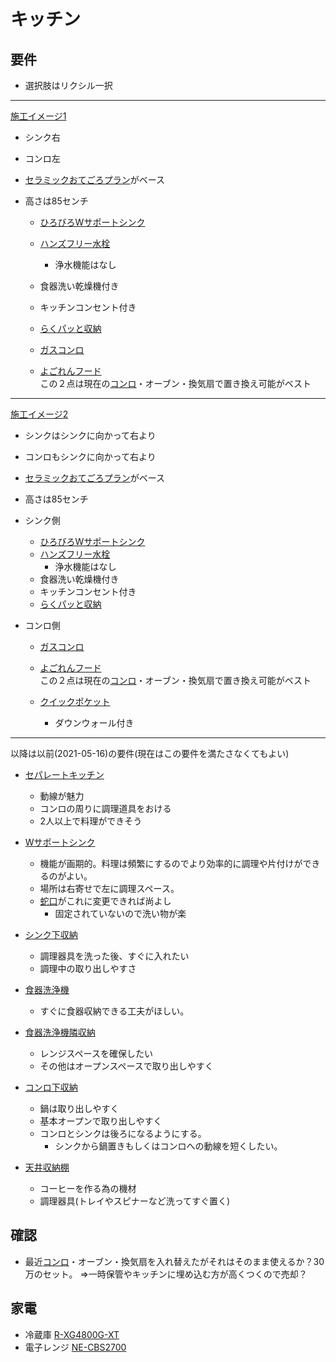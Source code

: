# キッチン

## 要件

* 選択肢はリクシル一択

---
[施工イメージ1](https://www.lixil.co.jp/lineup/kitchen/richelle/case/plan15.htm)
  * シンク右
  * コンロ左

* [セラミックおてごろプラン](https://www.lixil.co.jp/lineup/kitchen/richelle/price/price02.htm)がベース
* 高さは85センチ
  * [ひろびろWサポートシンク](https://www.lixil.co.jp/lineup/kitchen/richelle/parts/parts04.htm)
  * [ハンズフリー水栓](https://www.lixil.co.jp/lineup/kitchen/richelle/parts/parts05.htm)
    * 浄水機能はなし
  * 食器洗い乾燥機付き
  * キッチンコンセント付き

  * [らくパッと収納](https://www.lixil.co.jp/lineup/kitchen/richelle/parts/parts09.htm)
  * [ガスコンロ](https://www.lixil.co.jp/lineup/kitchen/richelle/parts/parts07.htm)
  * [よごれんフード](https://www.lixil.co.jp/lineup/kitchen/richelle/parts/parts08.htm)  
  この２点は現在の[コンロ](https://www.noritz.co.jp/product/kitchen01/builtin/fami.html)・オーブン・換気扇で置き換え可能がベスト


---

[施工イメージ2](https://www.lixil.co.jp/lineup/kitchen/richelle/case/plan04.htm)
  * シンクはシンクに向かって右より
  * コンロもシンクに向かって右より

* [セラミックおてごろプラン](https://www.lixil.co.jp/lineup/kitchen/richelle/price/price02.htm)がベース
* 高さは85センチ

* シンク側
  * [ひろびろWサポートシンク](https://www.lixil.co.jp/lineup/kitchen/richelle/parts/parts04.htm)
  * [ハンズフリー水栓](https://www.lixil.co.jp/lineup/kitchen/richelle/parts/parts05.htm)
    * 浄水機能はなし
  * 食器洗い乾燥機付き
  * キッチンコンセント付き
  * [らくパッと収納](https://www.lixil.co.jp/lineup/kitchen/richelle/parts/parts09.htm)

* コンロ側
  * [ガスコンロ](https://www.lixil.co.jp/lineup/kitchen/richelle/parts/parts07.htm)
  * [よごれんフード](https://www.lixil.co.jp/lineup/kitchen/richelle/parts/parts08.htm)  
  この２点は現在の[コンロ](https://www.noritz.co.jp/product/kitchen01/builtin/fami.html)・オーブン・換気扇で置き換え可能がベスト

  * [クイックポケット](https://www.lixil.co.jp/lineup/kitchen/richelle/parts/parts10.htm)
    * ダウンウォール付き

---
以降は以前(2021-05-16)の要件(現在はこの要件を満たさなくてもよい)

* [セパレートキッチン](https://pin.it/v8UNlRa)
  * 動線が魅力
  * コンロの周りに調理道具をおける
  * 2人以上で料理ができそう

* [Wサポートシンク](https://www.lixil.co.jp/lineup/kitchen/alesta/parts/parts04.htm)
  * 機能が画期的。料理は頻繁にするのでより効率的に調理や片付けができるのがよい。
  * 場所は右寄せで左に調理スペース。
  * [蛇口](https://pin.it/1eeNvLt)がこれに変更できれば尚よし
    * 固定されていないので洗い物が楽 

* [シンク下収納](https://pin.it/1oUR9BV)
  * 調理器具を洗った後、すぐに入れたい
  * 調理中の取り出しやすさ 

* [食器洗浄機](https://kries.jp/uchiblog/dishwasher-care)
  * すぐに食器収納できる工夫がほしい。

* [食器洗浄機隣収納](https://pin.it/3ThPE0n)
  * レンジスペースを確保したい
  * その他はオープンスペースで取り出しやすく

* [コンロ下収納](https://pin.it/6mTZmHt)
  * 鍋は取り出しやすく
  * 基本オープンで取り出しやすく
  * コンロとシンクは後ろになるようにする。
    * シンクから鍋置きもしくはコンロへの動線を短くしたい。

* [天井収納棚](https://pin.it/3bLFxiJ)
  * コーヒーを作る為の機材
  * 調理器具(トレイやスピナーなど洗ってすぐ置く)

## 確認
  * 最近[コンロ](https://www.noritz.co.jp/product/kitchen01/builtin/fami.html)・オーブン・換気扇を入れ替えたがそれはそのまま使えるか？30万のセット。
  ⇒一時保管やキッチンに埋め込む方が高くつくので売却？


## 家電
  * 冷蔵庫 [R-XG4800G-XT](https://www.yodobashi.com/product/100000001003201343/)
  * 電子レンジ [NE-CBS2700](https://panasonic.jp/range/products/ne-bs2700.html)
